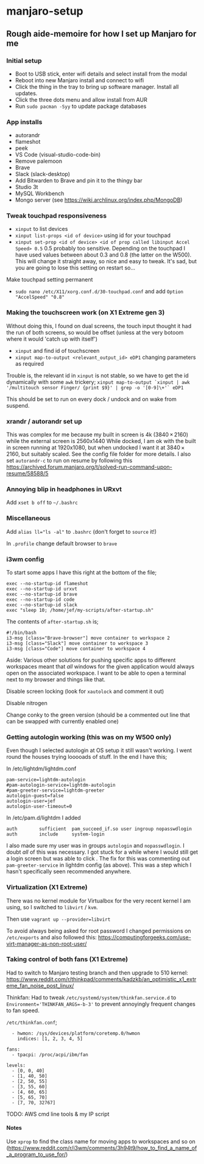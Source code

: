 # manjaro-setup
## Rough aide-memoire for how I set up Manjaro for me

### Initial setup 
- Boot to USB stick, enter wifi details and select install from the modal
- Reboot into new Manjaro install and connect to wifi
- Click the thing in the tray to bring up software manager. Install all updates. 
- Click the three dots menu and allow install from AUR
- Run `sudo pacman -Syy` to update package databases


### App installs
- autorandr
- flameshot
- peek
- VS Code (visual-studio-code-bin)
- Remove palemoon
- Brave
- Slack (slack-desktop)
- Add Bitwarden to Brave and pin it to the thingy bar
- Studio 3t
- MySQL Workbench
- Mongo server (see https://wiki.archlinux.org/index.php/MongoDB)

### Tweak touchpad responsiveness
- `xinput` to list devices
- `xinput list-props <id of device>` using id for your touchpad
- `xinput set-prop <id of device> <id of prop called libinput Accel Speed> 0.5` 0.5 probably too sensitive. Depending on the touchpad I have used values between about 0.3 and 0.8 (the latter on the W500). This will change it straight away, so nice and easy to tweak. It's sad, but you are going to lose this setting on restart so...

Make touchpad setting permanent
- `sudo nano /etc/X11/xorg.conf.d/30-touchpad.conf` and add `Option "AccelSpeed" "0.8"`

### Making the touchscreen work (on X1 Extreme gen 3)
Without doing this, I found on dual screens, the touch input thought it had the run of both screens, so would be offset (unless at the very botoom where it would 'catch up with itself')
- `xinput` and find id of touchscreen
- `xinput map-to-output <relevant_output_id> eDP1` changing parameters as required

Trouble is, the relevant id in `xinput` is not stable, so we have to get the id dynamically with some `awk` trickery;
```xinput map-to-output `xinput | awk '/multitouch sensor Finger/ {print $9}' | grep -o '[0-9]\+'` eDP1```

This should be set to run on every dock / undock and on wake from suspend.

### xrandr / autorandr set up
This was complex for me because my built in screen is 4k (3840 × 2160) while the external screen is 2560x1440
While docked, I am ok with the built in screen running at 1920x1080, but when undocked I want it at 3840 × 2160, but suitably scaled. 
See the config file folder for more details.
I also set `autorandr-c` to run on resume by following this https://archived.forum.manjaro.org/t/solved-run-command-upon-resume/58588/5

### Annoying blip in headphones in URxvt
Add `xset b off` to `~/.bashrc`

### Miscellaneous
Add `alias ll="ls -al"` to `.bashrc` (don't forget to `source` it!)  

In `.profile` change default browser to `brave`  

### i3wm config  
To start some apps I have this right at the bottom of the file;
```
exec --no-startup-id flameshot
exec --no-startup-id urxvt
exec --no-startup-id brave
exec --no-startup-id code
exec --no-startup-id slack
exec "sleep 10; /home/jef/my-scripts/after-startup.sh"
```

The contents of `after-startup.sh` is;
```
#!/bin/bash
i3-msg [class="Brave-browser"] move container to workspace 2
i3-msg [class="Slack"] move container to workspace 3
i3-msg [class="Code"] move container to workspace 4
```

Aside: Various other solutions for pushing specific apps to different workspaces meant that _all_ windows for the given application would always open on the associated workspace. I want to be able to open a terminal next to my browser and things like that. 

Disable screen locking (look for `xautolock` and comment it out)  

Disable nitrogen

Change conky to the green version (should be a commented out line that can be swapped with currently enabled one)



### Getting autologin working (this was on my W500 only)
Even though I selected autologin at OS setup it still wasn't working. I went round the houses trying looooads of stuff. In the end I have this;

In /etc/lightdm/lightdm.conf
```
pam-service=lightdm-autologin
#pam-autologin-service=lightdm-autologin
#pam-greeter-service=lightdm-greeter
autologin-guest=false
autologin-user=jef
autologin-user-timeout=0
```

In /etc/pam.d/lightdm I added
```
auth        sufficient  pam_succeed_if.so user ingroup nopasswdlogin
auth        include     system-login
```
I also made sure my user was in groups `autologin` and `nopasswdlogin`. 
I doubt _all_ of this was necessary. I got stuck for a while where I would still get a login screen but was able to click <enter>. The fix for this was commenting out `pam-greeter-service` in lightdm config (as above). This was a step which I hasn't specifically seen recommended anywhere. 

### Virtualization (X1 Extreme)
There was no kernel module for Virtualbox for the very recent kernel I am using, so I switched to `libvirt` / `kvm`.

Then use `vagrant up --provider=libvirt`

To avoid always being asked for root password I changed permissions on `/etc/exports` and also followed this: https://computingforgeeks.com/use-virt-manager-as-non-root-user/

### Taking control of both fans (X1 Extreme)
Had to switch to Manjaro testing branch and then upgrade to 510 kernel: https://www.reddit.com/r/thinkpad/comments/kadzkb/an_optimistic_x1_extreme_fan_noise_post_linux/

Thinkfan: 
Had to tweak `/etc/systemd/system/thinkfan.service.d` to `Environment='THINKFAN_ARGS=-b-3'` to prevent annoyingly frequent changes to fan speed. 

`/etc/thinkfan.conf`;
```ensors:
  - hwmon: /sys/devices/platform/coretemp.0/hwmon
    indices: [1, 2, 3, 4, 5]

fans:
  - tpacpi: /proc/acpi/ibm/fan

levels:
  - [0, 0, 40]
  - [1, 40, 50]
  - [2, 50, 55]
  - [3, 55, 60]
  - [4, 60, 65]
  - [5, 65, 70]
  - [7, 70, 32767]
```





TODO: AWS cmd line tools & my IP script  




#### Notes
Use `xprop` to find the class name for moving apps to workspaces and so on (https://www.reddit.com/r/i3wm/comments/3h94t9/how_to_find_a_name_of_a_program_to_use_for/)







